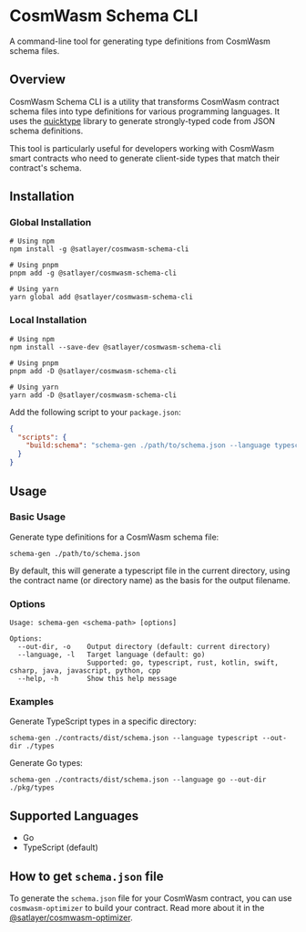 # CosmWasm Schema CLI

A command-line tool for generating type definitions from CosmWasm schema files.

## Overview

CosmWasm Schema CLI is a utility that transforms CosmWasm contract schema files into type definitions for various programming languages. It uses the [quicktype](https://github.com/quicktype/quicktype) library to generate strongly-typed code from JSON schema definitions.

This tool is particularly useful for developers working with CosmWasm smart contracts who need to generate client-side types that match their contract's schema.

## Installation

### Global Installation

```shell script
# Using npm
npm install -g @satlayer/cosmwasm-schema-cli

# Using pnpm
pnpm add -g @satlayer/cosmwasm-schema-cli

# Using yarn
yarn global add @satlayer/cosmwasm-schema-cli
```

### Local Installation

```shell script
# Using npm
npm install --save-dev @satlayer/cosmwasm-schema-cli

# Using pnpm
pnpm add -D @satlayer/cosmwasm-schema-cli

# Using yarn
yarn add -D @satlayer/cosmwasm-schema-cli
```

Add the following script to your `package.json`:

```json
{
  "scripts": {
    "build:schema": "schema-gen ./path/to/schema.json --language typescript --out-dir ./"
  }
}
```

## Usage

### Basic Usage

Generate type definitions for a CosmWasm schema file:

```shell script
schema-gen ./path/to/schema.json
```

By default, this will generate a typescript file in the current directory, using the contract name (or directory name) as the basis for the output filename.

### Options

```
Usage: schema-gen <schema-path> [options]

Options:
  --out-dir, -o    Output directory (default: current directory)
  --language, -l   Target language (default: go)
                   Supported: go, typescript, rust, kotlin, swift, csharp, java, javascript, python, cpp
  --help, -h       Show this help message
```

### Examples

Generate TypeScript types in a specific directory:

```shell script
schema-gen ./contracts/dist/schema.json --language typescript --out-dir ./types
```

Generate Go types:

```shell script
schema-gen ./contracts/dist/schema.json --language go --out-dir ./pkg/types
```

## Supported Languages

- Go
- TypeScript (default)

## How to get `schema.json` file

To generate the `schema.json` file for your CosmWasm contract, you can use `cosmwasm-optimizer` to build your contract.
Read more about it in the [@satlayer/cosmwasm-optimizer](https://github.com/satlayer/satlayer-bvs/tree/main/packages/cosmwasm-optimizer).
